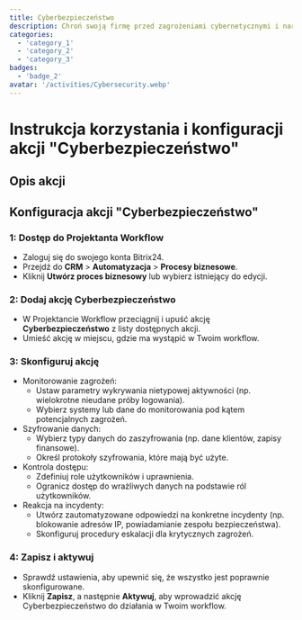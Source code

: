 ```yaml
---
title: Cyberbezpieczeństwo
description: Chroń swoją firmę przed zagrożeniami cybernetycznymi i naruszeniami danych.
categories: 
  - 'category_1'
  - 'category_2'
  - 'category_3'
badges: 
  - 'badge_2'
avatar: '/activities/Cybersecurity.webp'
---
```

# Instrukcja korzystania i konfiguracji akcji "Cyberbezpieczeństwo"

## Opis akcji

## **Konfiguracja akcji "Cyberbezpieczeństwo"**

### 1: Dostęp do Projektanta Workflow
- Zaloguj się do swojego konta Bitrix24.
- Przejdź do **CRM** > **Automatyzacja** > **Procesy biznesowe**.
- Kliknij **Utwórz proces biznesowy** lub wybierz istniejący do edycji.

### 2: Dodaj akcję Cyberbezpieczeństwo
- W Projektancie Workflow przeciągnij i upuść akcję **Cyberbezpieczeństwo** z listy dostępnych akcji.
- Umieść akcję w miejscu, gdzie ma wystąpić w Twoim workflow.

### 3: Skonfiguruj akcję
- Monitorowanie zagrożeń:
  - Ustaw parametry wykrywania nietypowej aktywności (np. wielokrotne nieudane próby logowania).
  - Wybierz systemy lub dane do monitorowania pod kątem potencjalnych zagrożeń.
- Szyfrowanie danych:
  - Wybierz typy danych do zaszyfrowania (np. dane klientów, zapisy finansowe).
  - Określ protokoły szyfrowania, które mają być użyte.
- Kontrola dostępu:
  - Zdefiniuj role użytkowników i uprawnienia.
  - Ogranicz dostęp do wrażliwych danych na podstawie ról użytkowników.
- Reakcja na incydenty:
  - Utwórz zautomatyzowane odpowiedzi na konkretne incydenty (np. blokowanie adresów IP, powiadamianie zespołu bezpieczeństwa).
  - Skonfiguruj procedury eskalacji dla krytycznych zagrożeń.

### 4: Zapisz i aktywuj
- Sprawdź ustawienia, aby upewnić się, że wszystko jest poprawnie skonfigurowane.
- Kliknij **Zapisz**, a następnie **Aktywuj**, aby wprowadzić akcję Cyberbezpieczeństwo do działania w Twoim workflow.